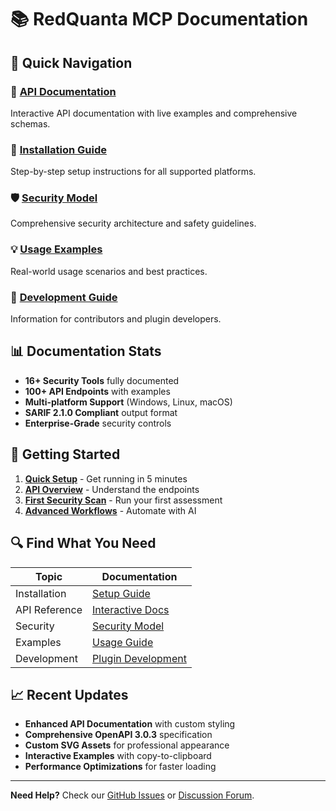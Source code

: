 # 📚 RedQuanta MCP Documentation

## 🎯 Quick Navigation

### 📖 [API Documentation](./api/index.html)
Interactive API documentation with live examples and comprehensive schemas.

### 🔧 [Installation Guide](./installation/)
Step-by-step setup instructions for all supported platforms.

### 🛡️ [Security Model](./security/)
Comprehensive security architecture and safety guidelines.

### 💡 [Usage Examples](./examples/)
Real-world usage scenarios and best practices.

### 🔬 [Development Guide](./development/)
Information for contributors and plugin developers.

## 📊 Documentation Stats

- **16+ Security Tools** fully documented
- **100+ API Endpoints** with examples
- **Multi-platform Support** (Windows, Linux, macOS)
- **SARIF 2.1.0 Compliant** output format
- **Enterprise-Grade** security controls

## 🚀 Getting Started

1. **[Quick Setup](./SETUP_WINDOWS.md)** - Get running in 5 minutes
2. **[API Overview](./api/REST_API.md)** - Understand the endpoints
3. **[First Security Scan](./usage/BEGINNER_GUIDE.md)** - Run your first assessment
4. **[Advanced Workflows](./examples/LLM_USAGE_GUIDE.md)** - Automate with AI

## 🔍 Find What You Need

| Topic | Documentation |
|-------|---------------|
| Installation | [Setup Guide](./SETUP_WINDOWS.md) |
| API Reference | [Interactive Docs](./api/index.html) |
| Security | [Security Model](./security/SECURITY_MODEL.md) |
| Examples | [Usage Guide](./usage/BEGINNER_GUIDE.md) |
| Development | [Plugin Development](./development/PLUGIN_DEVELOPMENT.md) |

## 📈 Recent Updates

- **Enhanced API Documentation** with custom styling
- **Comprehensive OpenAPI 3.0.3** specification
- **Custom SVG Assets** for professional appearance
- **Interactive Examples** with copy-to-clipboard
- **Performance Optimizations** for faster loading

---

**Need Help?** Check our [GitHub Issues](https://github.com/sc4rfurry/RedQuanta-MCP/issues) or [Discussion Forum](https://github.com/sc4rfurry/RedQuanta-MCP/discussions).
